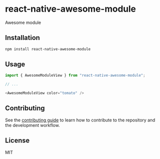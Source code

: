 # react-native-awesome-module

Awesome module

## Installation

```sh
npm install react-native-awesome-module
```

## Usage

```js
import { AwesomeModuleView } from "react-native-awesome-module";

// ...

<AwesomeModuleView color="tomato" />
```

## Contributing

See the [contributing guide](CONTRIBUTING.md) to learn how to contribute to the repository and the development workflow.

## License

MIT
